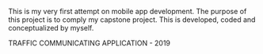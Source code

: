 This is my very first attempt on mobile app development.
The purpose of this project is to comply my capstone project. This is developed, coded and conceptualized by myself.

TRAFFIC COMMUNICATING APPLICATION - 2019

